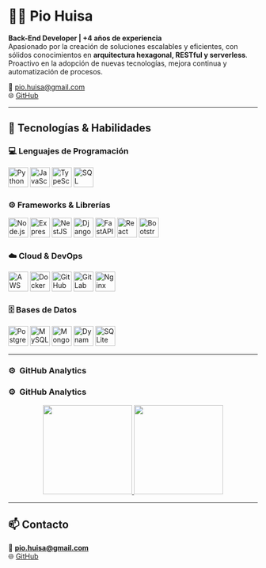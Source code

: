 # 👨‍💻 Pio Huisa 

**Back-End Developer | +4 años de experiencia**  
Apasionado por la creación de soluciones escalables y eficientes, con sólidos conocimientos en **arquitectura hexagonal, RESTful y serverless**.  
Proactivo en la adopción de nuevas tecnologías, mejora continua y automatización de procesos.  

📧 [pio.huisa@gmail.com](mailto:pio.huisa@gmail.com)  
🌐 [GitHub](https://github.com/phdevs1)  

---

## 🚀 Tecnologías & Habilidades  

### 💻 Lenguajes de Programación  
<p>
  <img src="https://cdn.jsdelivr.net/gh/devicons/devicon/icons/python/python-original.svg" width="40" height="40" alt="Python"/>
  <img src="https://cdn.jsdelivr.net/gh/devicons/devicon/icons/javascript/javascript-original.svg" width="40" height="40" alt="JavaScript"/>
  <img src="https://cdn.jsdelivr.net/gh/devicons/devicon/icons/typescript/typescript-original.svg" width="40" height="40" alt="TypeScript"/>
  <img src="https://cdn.jsdelivr.net/gh/devicons/devicon/icons/sqlite/sqlite-original.svg" width="40" height="40" alt="SQL"/>
</p>

### ⚙️ Frameworks & Librerías  
<p>
  <img src="https://cdn.jsdelivr.net/gh/devicons/devicon/icons/nodejs/nodejs-original.svg" width="40" height="40" alt="Node.js"/>
  <img src="https://cdn.jsdelivr.net/gh/devicons/devicon/icons/express/express-original.svg" width="40" height="40" alt="Express"/>
  <img src="https://cdn.jsdelivr.net/gh/devicons/devicon/icons/nestjs/nestjs-plain.svg" width="40" height="40" alt="NestJS"/>
  <img src="https://cdn.jsdelivr.net/gh/devicons/devicon/icons/django/django-plain.svg" width="40" height="40" alt="Django"/>
  <img src="https://cdn.jsdelivr.net/gh/devicons/devicon/icons/fastapi/fastapi-original.svg" width="40" height="40" alt="FastAPI"/>
  <img src="https://cdn.jsdelivr.net/gh/devicons/devicon/icons/react/react-original.svg" width="40" height="40" alt="React"/>
  <img src="https://cdn.jsdelivr.net/gh/devicons/devicon/icons/bootstrap/bootstrap-original.svg" width="40" height="40" alt="Bootstrap"/>
</p>

### ☁️ Cloud & DevOps  
<p>
  <img src="https://cdn.jsdelivr.net/gh/devicons/devicon/icons/amazonwebservices/amazonwebservices-original.svg" width="40" height="40" alt="AWS"/>
  <img src="https://cdn.jsdelivr.net/gh/devicons/devicon/icons/docker/docker-original.svg" width="40" height="40" alt="Docker"/>
  <img src="https://cdn.jsdelivr.net/gh/devicons/devicon/icons/github/github-original.svg" width="40" height="40" alt="GitHub"/>
  <img src="https://cdn.jsdelivr.net/gh/devicons/devicon/icons/gitlab/gitlab-original.svg" width="40" height="40" alt="GitLab"/>
  <img src="https://cdn.jsdelivr.net/gh/devicons/devicon/icons/nginx/nginx-original.svg" width="40" height="40" alt="Nginx"/>
</p>

### 🗄️ Bases de Datos  
<p>
  <img src="https://cdn.jsdelivr.net/gh/devicons/devicon/icons/postgresql/postgresql-original.svg" width="40" height="40" alt="PostgreSQL"/>
  <img src="https://cdn.jsdelivr.net/gh/devicons/devicon/icons/mysql/mysql-original.svg" width="40" height="40" alt="MySQL"/>
  <img src="https://cdn.jsdelivr.net/gh/devicons/devicon/icons/mongodb/mongodb-original.svg" width="40" height="40" alt="MongoDB"/>
  <img src="https://img.icons8.com/color/48/000000/amazon-dynamodb.png" width="40" height="40" alt="DynamoDB"/>
  <img src="https://cdn.jsdelivr.net/gh/devicons/devicon/icons/sqlite/sqlite-original.svg" width="40" height="40" alt="SQLite"/>
</p>

---

### ⚙️ &nbsp;GitHub Analytics


### ⚙️ &nbsp;GitHub Analytics

<p align="center">
<a href="https://github.com/phdevs1">
  <img height="180em" src="https://github-readme-stats-eight-theta.vercel.app/api?username=phdevs1&show_icons=true&theme=algolia&include_all_commits=true&count_private=true"/>
  <img height="180em" src="https://github-readme-stats-eight-theta.vercel.app/api/top-langs/?username=phdevs1&layout=compact&langs_count=8&theme=algolia"/>
</a>
</p>


---

## 📫 Contacto  

📧 **pio.huisa@gmail.com**  
🌐 [GitHub](https://github.com/phdevs1)  
